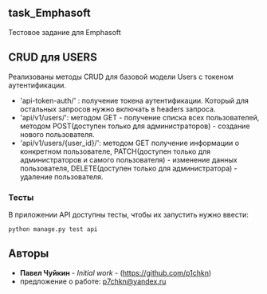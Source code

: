 ## task_Emphasoft

Тестовое задание для Emphasoft

## CRUD для USERS 

Реализованы методы CRUD для базовой модели Users c токеном аутентификации.

* 'api-token-auth/' : получение токена аутентификации. Который для остальных запросов нужно включать в headers запроса.
* 'api/v1/users/': методом GET - получение списка всех пользователей, методом POST(доступен только для администраторов) - создание нового пользователя.
* 'api/v1/users/{user_id}/': методом GET получение информации о конкретном пользователе, PATCH(доступен только для администраторов и самого пользователя) - изменение данных пользователя, DELETE(доступен только для администратора) - удаление пользователя.


### Тесты

В приложении API доступны тесты, чтобы их запустить нужно ввести:
```
python manage.py test api
```

## Авторы

* **Павел Чуйкин** - *Initial work* - (https://github.com/p1chkn)
* предложение о работе: p7chkn@yandex.ru

